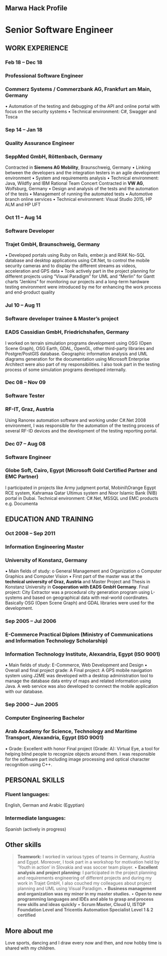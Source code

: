 ## Marwa Hack Profile

# Senior Software Engineer
## WORK EXPERIENCE
### Feb 18 – Dec 18
### Professional Software Engineer
### Commerz Systems / Commerzbank AG, Frankfurt am Main, Germany
• Automation of the testing and debugging of the API and online portal with focus on the security systems
• Technical environment: C#, Swagger and Tosca
### Sep 14 – Jan 18
### Quality Assurance Engineer
### SeppMed GmbH, Röttenbach, Germany
Contracted in **Siemens AG Mobility**, Braunschweig, Germany
• Linking between the developers and the integration testers in an agile development environment
• System and requirements analysis
• Technical environment: Java, Wildfly and IBM Rational Team Concert
Contracted in **VW AG**, Wolfsburg, Germany
• Design and analysis of the tests and the automation of the tests
• Management of running the automated tests
• Automotive branch online services
• Technical environment: Visual Studio 2015, HP ALM and HP UFT
### Oct 11 – Aug 14
### Software Developer
### Trajet GmbH, Braunschweig, Germany
• Developed portals using Ruby on Rails, ember.js and RIAK No-SQL database and desktop applications using C#.Net, to control the mobile security cameras and to display the different streams as videos, acceleration and GPS data
• Took actively part in the project planning for different projects using “Visual Paradigm” for UML and “Merlin” for Gantt charts
“Jenkins” for monitoring our projects and a long-term hardware testing environment were introduced by me for enhancing the work process and end-product quality
### Jul 10 – Aug 11
### Software developer trainee & Master’s project
### EADS Cassidian GmbH, Friedrichshafen, Germany
I worked on terrain simulation programs development using OSG (Open Scene Graph), OSG Earth, GDAL, OpenGL, other third-party libraries and Postgre/PostGIS database. Geographic information analysis and UML diagrams generation for the documentation using Microsoft Enterprise Architect were also part of my responsibilities. I also took part in the testing process of some simulation programs developed internally.
### Dec 08 – Nov 09
### Software Tester
### RF-IT, Graz, Austria
Using Ranorex automation software and working under C#.Net 2008 environment, I was responsible for the automation of the testing process of several RF-ID devices and the development of the testing reporting portal.
### Dec 07 – Aug 08
### Software Engineer
### Globe Soft, Cairo, Egypt (Microsoft Gold Certified Partner and EMC Partner)
I participated in projects like Army judgment portal, Mobinil\Orange Egypt RCE system, Kahramaa Qatar Ultimus system and Noor Islamic Bank (NIB) portal in Dubai.
Technical environment: C#.Net, MSSQL und EMC products e.g. Documenta
## EDUCATION AND TRAINING
### Oct 2008 – Sep 2011
### Information Engineering Master
### University of Konstanz, Germany
▪ Main fields of study:
o General Management and Organization
o Computer Graphics and Computer Vision
▪ First part of the master was at the **technical university of Graz, Austria** and Master Project and Thesis in Konstanz University in **Cooperation with EADS GmbH Germany**.
Final project: City Extractor was a procedural city generation program using L-systems and based on geographical data with real-world coordinates. Basically OSG (Open Scene Graph) and GDAL libraries were used for the development.
### Sep 2005 – Jul 2006
### E-Commerce Practical Diplom (Ministry of Communications and Information Technology Scholarship)
### Information Technology Institute, Alexandria, Egypt (ISO 9001)
▪ Main fields of study: E-Commerce, Web Development and Design
▪ Overall and final project grade: A
Final project: A GPS mobile navigation system using J2ME was developed with a desktop administration tool to manage the database data entry of maps and related information using Java. A web service was also developed to connect the mobile application with our database.
### Sep 2000 – Jun 2005
### Computer Engineering Bachelor
### Arab Academy for Science, Technology and Maritime Transport, Alexandria, Egypt (ISO 9001)
▪ Grade: Excellent with honor
Final project (Grade: A): Virtual Eye, a tool for helping blind people to recognize objects around them. I was responsible for the software part including image processing and optical character recognition using C++.
## PERSONAL SKILLS
### Fluent languages: 
English, German and Arabic (Egyptian)
### Intermediate languages:
Spanish (actively in progress)
## Other skills
> **Teamwork:** I worked in various types of teams in Germany, Austria and Egypt. Moreover, I took part in a workshop for motivation held by ‘Youth in action’ in Slovakia and was soccer team player.
• **Excellent analysis and project planning:** I participated in the project planning and requirements engineering of different projects and during my work in Trajet GmbH, I also couched my colleagues about project planning and UML using Visual Paradigm.
• **Business management and organization was my minor in my master studies.**
• **Open to new programming languages and IDEs and able to grasp and process new skills and ideas quickly**
• **Scrum Master, Cloud U, ISTQP Foundation Level and Tricentis Automation Specialist Level 1 & 2 certified**
## More about me
Love sports, dancing and I draw every now and then, and now hobby time is shared with my children.
